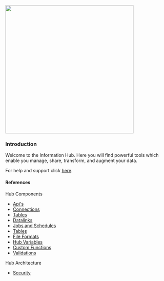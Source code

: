 <img src="{{SERVER}}/assets/img//dexih/dex_logo_wide_raw.png" width="400"/>

### Introduction

Welcome to the Information Hub.  Here you will find powerful tools which enable you manage, share, transform, and augment your data.

For help and support click [here](/support.md).

#### References

Hub Components

* [Api's](reference/api.md)
* [Connections](reference/connection.md)
* [Tables](reference/table.md)
* [Datalinks](reference/datalink.md)
* [Jobs and Schedules](reference/datajob.md)
* [Tables](reference/table.md)
* [File Formats](reference/file_format.md)
* [Hub Variables](reference/hub_variable.md)
* [Custom Functions](reference/custom_function.md)
* [Validations](reference/validations.md)

Hub Architecture

* [Security](reference/security.md)